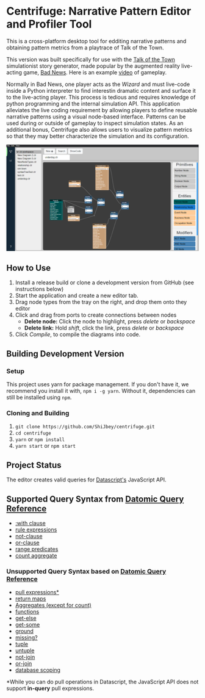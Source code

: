 # Centrifuge: Narrative Pattern Editor and Profiler Tool

This is a cross-platform desktop tool for edditing narrative patterns and obtaining pattern metrics from a playtrace of Talk of the Town.

This version was built specifically for use with the [Talk of the Town](https://github.com/ShiJbey/talktown) simulationist story generator, made popular by the augmented reality live-acting game, [Bad News](https://users.soe.ucsc.edu/~jor/publications/samuelBadNews.pdf). Here is an example [video](https://www.youtube.com/watch?v=NUnp44OkaQo) of gameplay.

Normally in Bad News, one player acts as the _Wizard_ and must live-code inside a Python interpreter to find interestin dramatic content and surface it to the live-acting player. This process is tedious and requires knowledge of python programming and the internal simulation API. This application alleviates the live coding requirement by allowing players to define reusable narrative patterns using a visual node-based interface. Patterns can be used during or outside of gameplay to inspect simulation states. As an additional bonus, Centrifuge also allows users to visualize pattern metrics so that they may better characterize the simulation and its configuration.

![Centrifuge editor screenshot](./docs/resources/editor_screenshot.png 'Centrifuge Editor Screenshot')

## How to Use

1. Install a release build or clone a development version from GitHub (see instructions below)
2. Start the application and create a new editor tab.
3. Drag node types from the tray on the right, and drop them onto they editor
4. Click and drag from ports to create connections between nodes
   - **Delete node:** Click the node to highlight, press _delete_ or _backspace_
   - **Delete link:** Hold _shift_, click the link, press _delete_ or _backspace_
5. Click _Compile_, to compile the diagrams into code.

## Building Development Version

### Setup

This project uses yarn for package management. If you don't have it, we recommend you install it with, `npm i -g yarn`. Without it, dependencies can still be installed using `npm`.

### Cloning and Building

1. `git clone https://github.com/ShiJbey/centrifuge.git`
2. `cd centrifuge`
3. `yarn` or `npm install`
4. `yarn start` or `npm start`

## Project Status

The editor creates valid queries for [Datascript's](https://github.com/tonsky/datascript) JavaScript API.

## Supported Query Syntax from [Datomic Query Reference](https://docs.datomic.com/cloud/query/query-data-reference.html)
- [:with clause](https://docs.datomic.com/cloud/query/query-data-reference.html#with)
- [rule expressions](https://docs.datomic.com/cloud/query/query-data-reference.html#using-rule)
- [not-clause](https://docs.datomic.com/cloud/query/query-data-reference.html#not-clauses)
- [or-clause](https://docs.datomic.com/cloud/query/query-data-reference.html#or-clauses)
- [range predicates](https://docs.datomic.com/cloud/query/query-data-reference.html#range-predicates)
- [count aggregate](https://docs.datomic.com/cloud/query/query-data-reference.html#built-in-aggregates)

### Unsupported Query Syntax based on [Datomic Query Reference](https://docs.datomic.com/cloud/query/query-data-reference.html)

- [pull expressions\*](https://docs.datomic.com/cloud/query/query-data-reference.html#pull-expressions)
- [return maps](https://docs.datomic.com/cloud/query/query-data-reference.html#return-maps)
- [Aggregates (except for count)](https://docs.datomic.com/cloud/query/query-data-reference.html#built-in-aggregates)
- [functions](https://docs.datomic.com/cloud/query/query-data-reference.html#functions)
- [get-else](https://docs.datomic.com/cloud/query/query-data-reference.html#get-else)
- [get-some](https://docs.datomic.com/cloud/query/query-data-reference.html#get-some)
- [ground](https://docs.datomic.com/cloud/query/query-data-reference.html#ground)
- [missing?](https://docs.datomic.com/cloud/query/query-data-reference.html#missing)
- [tuple](https://docs.datomic.com/cloud/query/query-data-reference.html#tuple)
- [untuple](https://docs.datomic.com/cloud/query/query-data-reference.html#untuple)
- [not-join](https://docs.datomic.com/cloud/query/query-data-reference.html#not-join)
- [or-join](https://docs.datomic.com/cloud/query/query-data-reference.html#or-join)
- [database scoping](https://docs.datomic.com/cloud/query/query-data-reference.html#rule-database-scoping)

\*While you can do pull operations in Datascript, the JavaScript API does not support **in-query** pull expressions.
